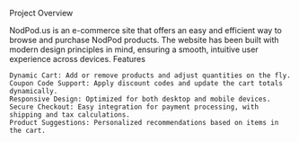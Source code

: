 Project Overview

NodPod.us is an e-commerce site that offers an easy and efficient way to browse and purchase NodPod products. The website has been built with modern design principles in mind, ensuring a smooth, intuitive user experience across devices.
Features

    Dynamic Cart: Add or remove products and adjust quantities on the fly.
    Coupon Code Support: Apply discount codes and update the cart totals dynamically.
    Responsive Design: Optimized for both desktop and mobile devices.
    Secure Checkout: Easy integration for payment processing, with shipping and tax calculations.
    Product Suggestions: Personalized recommendations based on items in the cart.
